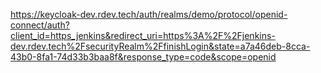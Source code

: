 https://keycloak-dev.rdev.tech/auth/realms/demo/protocol/openid-connect/auth?client_id=https_jenkins&redirect_uri=https%3A%2F%2Fjenkins-dev.rdev.tech%2FsecurityRealm%2FfinishLogin&state=a7a46deb-8cca-43b0-8fa1-74d33b3baa8f&response_type=code&scope=openid